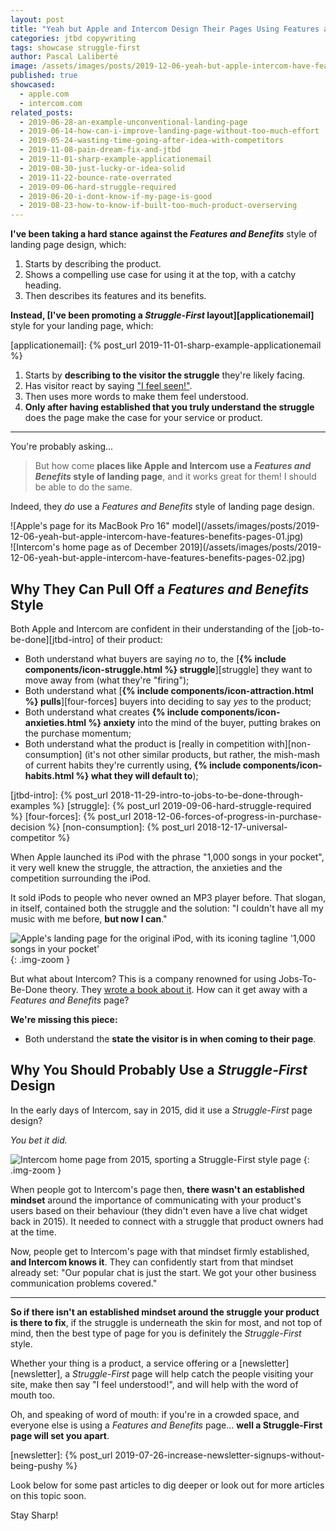 ```yaml
---
layout: post
title: "Yeah but Apple and Intercom Design Their Pages Using Features and Benefits"
categories: jtbd copywriting
tags: showcase struggle-first
author: Pascal Laliberté
image: /assets/images/posts/2019-12-06-yeah-but-apple-intercom-have-features-benefits-pages.jpg
published: true
showcased:
  - apple.com
  - intercom.com
related_posts:
  - 2019-06-28-an-example-unconventional-landing-page
  - 2019-06-14-how-can-i-improve-landing-page-without-too-much-effort
  - 2019-05-24-wasting-time-going-after-idea-with-competitors
  - 2019-11-08-pain-dream-fix-and-jtbd
  - 2019-11-01-sharp-example-applicationemail
  - 2019-08-30-just-lucky-or-idea-solid
  - 2019-11-22-bounce-rate-overrated
  - 2019-09-06-hard-struggle-required
  - 2019-06-20-i-dont-know-if-my-page-is-good
  - 2019-08-23-how-to-know-if-built-too-much-product-overserving
---
```


**I've been taking a hard stance against the _Features and Benefits_** style of landing page design, which:

1. Starts by describing the product.
1. Shows a compelling use case for using it at the top, with a catchy heading.
1. Then describes its features and its benefits.

**Instead, [I've been promoting a _Struggle-First_ layout][applicationemail]** style for your landing page, which:

[applicationemail]: {% post_url 2019-11-01-sharp-example-applicationemail %}

1. Starts by **describing to the visitor the struggle** they're likely facing.
1. Has visitor react by saying ["I feel seen!"][cferdinandi-tweet].
1. Then uses more words to make them feel understood.
1. **Only after having established that you truly understand the struggle** does the page make the case for your service or product.

[cferdinandi-tweet]: https://twitter.com/ChrisFerdinandi/status/1194996929027026944

---

You're probably asking...

> But how come **places like Apple and Intercom use a _Features and Benefits_ style of landing page**, and it works great for them! I should be able to do the same.

Indeed, they _do_ use a _Features and Benefits_ style of landing page design.

<div class="img-zoom two-up" markdown="1">

<div class="left" markdown="1">
![Apple's page for its MacBook Pro 16" model](/assets/images/posts/2019-12-06-yeah-but-apple-intercom-have-features-benefits-pages-01.jpg)
</div>

<div class="right" markdown="1">
![Intercom's home page as of December 2019](/assets/images/posts/2019-12-06-yeah-but-apple-intercom-have-features-benefits-pages-02.jpg)
</div>

</div>

## Why They Can Pull Off a _Features and Benefits_ Style

Both Apple and Intercom are confident in their understanding of the [job-to-be-done][jtbd-intro] of their product:

* Both understand what buyers are saying _no_ to, the [**{% include components/icon-struggle.html %} struggle**][struggle] they want to move away from (what they're "firing");
* Both understand what [**{% include components/icon-attraction.html %} pulls**][four-forces] buyers into deciding to say _yes_ to the product;
* Both understand what creates **{% include components/icon-anxieties.html %} anxiety** into the mind of the buyer, putting brakes on the purchase momentum;
* Both understand what the product is [really in competition with][non-consumption] (it's not other similar products, but rather, the mish-mash of current habits they're currently using, **{% include components/icon-habits.html %} what they will default to**);

[jtbd-intro]: {% post_url 2018-11-29-intro-to-jobs-to-be-done-through-examples %}
[struggle]: {% post_url 2019-09-06-hard-struggle-required %}
[four-forces]: {% post_url 2018-12-06-forces-of-progress-in-purchase-decision %}
[non-consumption]: {% post_url 2018-12-17-universal-competitor %}

When Apple launched its iPod with the phrase "1,000 songs in your pocket", it very well knew the struggle, the attraction, the anxieties and the competition surrounding the iPod.

It sold iPods to people who never owned an MP3 player before. That slogan, in itself, contained both the struggle and the solution: "I couldn't have all my music with me before, **but now I can**."

![Apple's landing page for the original iPod, with its iconing tagline '1,000 songs in your pocket'](/assets/images/posts/2019-12-06-yeah-but-apple-intercom-have-features-benefits-pages-03.jpg)
{: .img-zoom }

But what about Intercom? This is a company renowned for using Jobs-To-Be-Done theory. They [wrote a book about it][intercom-book]. How can it get away with a _Features and Benefits_ page?

[intercom-book]: https://www.intercom.com/resources/books/intercom-jobs-to-be-done

**We're missing this piece:**

* Both understand the **state the visitor is in when coming to their page**.


## Why You Should Probably Use a _Struggle-First_ Design

In the early days of Intercom, say in 2015, did it use a _Struggle-First_ page design?

_You bet it did._

![Intercom home page from 2015, sporting a Struggle-First style page](/assets/images/posts/2019-12-06-yeah-but-apple-intercom-have-features-benefits-pages-04.jpg)
{: .img-zoom }

When people got to Intercom's page then, **there wasn't an established mindset** around the importance of communicating with your product's users based on their behaviour (they didn't even have a live chat widget back in 2015). It needed to connect with a struggle that product owners had at the time.

Now, people get to Intercom's page with that mindset firmly established, **and Intercom knows it**. They can confidently start from that mindset already set: "Our popular chat is just the start. We got your other business communication problems covered."

---

**So if there isn't an established mindset around the struggle your product is there to fix**, if the struggle is underneath the skin for most, and not top of mind, then the best type of page for you is definitely the _Struggle-First_ style.

Whether your thing is a product, a service offering or a [newsletter][newsletter], a _Struggle-First_ page will help catch the people visiting your site, make then say "I feel understood!", and will help with the word of mouth too.

Oh, and speaking of word of mouth: if you're in a crowded space, and everyone else is using a _Features and Benefits_ page... **well a Struggle-First page will set you apart**.

[newsletter]: {% post_url 2019-07-26-increase-newsletter-signups-without-being-pushy %}

Look below for some past articles to dig deeper or look out for more articles on this topic soon.

Stay Sharp!
